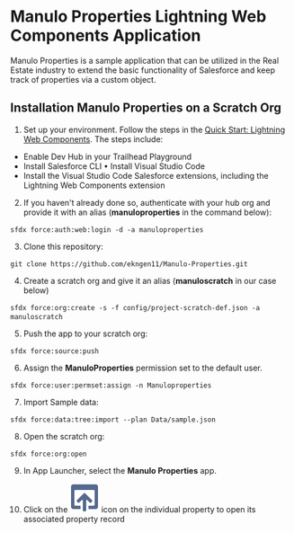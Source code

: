 # Manulo Properties Lightning Web Components Application


Manulo Properties is a sample application that can be utilized in the Real Estate industry to extend the basic functionality of Salesforce and keep track of properties via a custom object.

## Installation Manulo Properties on a Scratch Org

1. Set up your environment. Follow the steps in the [Quick Start: Lightning Web Components](https://trailhead.salesforce.com/content/learn/projects/quick-start-lightning-web-components/). The steps include:

-    Enable Dev Hub in your Trailhead Playground 
-    Install Salesforce CLI • Install Visual Studio Code 
-    Install the Visual Studio Code Salesforce extensions, including the Lightning Web Components extension


2. If you haven't already done so, authenticate with your hub org and provide it with an alias (**manuloproperties** in the command below):

```
sfdx force:auth:web:login -d -a manuloproperties
```

3. Clone this repository:

```
git clone https://github.com/ekngen11/Manulo-Properties.git
```

4. Create a scratch org and give it an alias (**manuloscratch** in our case below)

```
sfdx force:org:create -s -f config/project-scratch-def.json -a manuloscratch
```

5. Push the app to your scratch org:

```
sfdx force:source:push
```

6. Assign the **ManuloProperties** permission set to the default user.

```
sfdx force:user:permset:assign -n Manuloproperties
```

7. Import Sample data:

```
sfdx force:data:tree:import --plan Data/sample.json
```

8. Open the scratch org:

```
sfdx force:org:open
```

9. In App Launcher, select the **Manulo Properties** app.

10. Click on the ![open_60](open_60.png) icon on the individual property to open its associated property record

